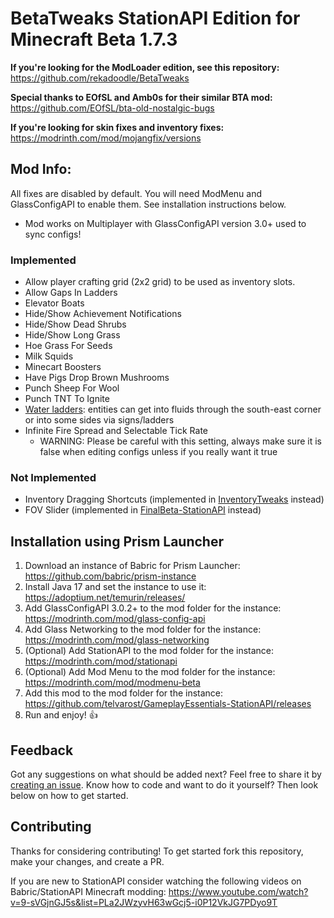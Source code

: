 # BetaTweaks StationAPI Edition for Minecraft Beta 1.7.3

**If you're looking for the ModLoader edition, see this repository:** https://github.com/rekadoodle/BetaTweaks

**Special thanks to EOfSL and Amb0s for their similar BTA mod:** https://github.com/EOfSL/bta-old-nostalgic-bugs

**If you're looking for skin fixes and inventory fixes:** https://modrinth.com/mod/mojangfix/versions

## Mod Info:

All fixes are disabled by default. You will need ModMenu and GlassConfigAPI to enable them. See installation instructions below.
* Mod works on Multiplayer with GlassConfigAPI version 3.0+ used to sync configs!

### Implemented
* Allow player crafting grid (2x2 grid) to be used as inventory slots.
* Allow Gaps In Ladders
* Elevator Boats
* Hide/Show Achievement Notifications
* Hide/Show Dead Shrubs
* Hide/Show Long Grass
* Hoe Grass For Seeds
* Milk Squids
* Minecart Boosters
* Have Pigs Drop Brown Mushrooms
* Punch Sheep For Wool
* Punch TNT To Ignite
* [Water ladders](https://minecraft.fandom.com/wiki/Tutorials/Water_ladder): entities can get into fluids through the south-east corner or into some sides via signs/ladders
* Infinite Fire Spread and Selectable Tick Rate
  * WARNING: Please be careful with this setting, always make sure it is false when editing configs unless if you really want it true

### Not Implemented
* Inventory Dragging Shortcuts (implemented in [InventoryTweaks](https://modrinth.com/mod/inventorytweaks) instead)
* FOV Slider (implemented in [FinalBeta-StationAPI](https://modrinth.com/mod/finalbeta-stationapi-edition) instead)

## Installation using Prism Launcher

1. Download an instance of Babric for Prism Launcher: https://github.com/babric/prism-instance
2. Install Java 17 and set the instance to use it: https://adoptium.net/temurin/releases/
3. Add GlassConfigAPI 3.0.2+ to the mod folder for the instance: https://modrinth.com/mod/glass-config-api
4. Add Glass Networking to the mod folder for the instance: https://modrinth.com/mod/glass-networking
5. (Optional) Add StationAPI to the mod folder for the instance: https://modrinth.com/mod/stationapi
6. (Optional) Add Mod Menu to the mod folder for the instance: https://modrinth.com/mod/modmenu-beta
7. Add this mod to the mod folder for the instance: https://github.com/telvarost/GameplayEssentials-StationAPI/releases
8. Run and enjoy! 👍

## Feedback

Got any suggestions on what should be added next? Feel free to share it by [creating an issue](https://github.com/telvarost/BetaTweaks-StationAPI/issues/new). Know how to code and want to do it yourself? Then look below on how to get started.

## Contributing

Thanks for considering contributing! To get started fork this repository, make your changes, and create a PR. 

If you are new to StationAPI consider watching the following videos on Babric/StationAPI Minecraft modding: https://www.youtube.com/watch?v=9-sVGjnGJ5s&list=PLa2JWzyvH63wGcj5-i0P12VkJG7PDyo9T
